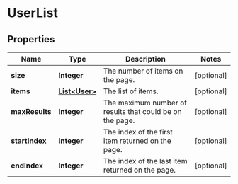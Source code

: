 # UserList

## Properties
Name | Type | Description | Notes
------------ | ------------- | ------------- | -------------
**size** | **Integer** | The number of items on the page. |  [optional]
**items** | [**List&lt;User&gt;**](User.md) | The list of items. |  [optional]
**maxResults** | **Integer** | The maximum number of results that could be on the page. |  [optional]
**startIndex** | **Integer** | The index of the first item returned on the page. |  [optional]
**endIndex** | **Integer** | The index of the last item returned on the page. |  [optional]
